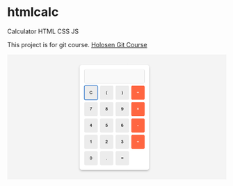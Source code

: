 # htmlcalc
Calculator HTML CSS JS

This project is for git course.
[Holosen Git Course](https://holosen.net/git/)

![calculator project](calc.png)
